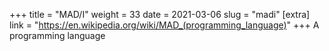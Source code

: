 +++
title = "MAD/I"
weight = 33
date = 2021-03-06
slug = "madi"
[extra]
link = "https://en.wikipedia.org/wiki/MAD_(programming_language)"
+++
A programming language

